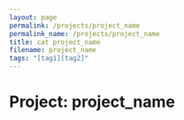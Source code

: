 ```yaml
---
layout: page
permalink: /projects/project_name
permalink_name: /projects/project_name
title: cat project_name
filename: project_name
tags: "[tag1][tag2]"
---
```

# Project: project_name